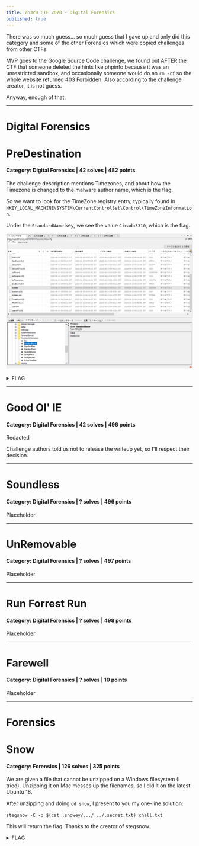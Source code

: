 ```yaml
---
title: Zh3r0 CTF 2020 - Digital Forensics
published: true
---
```


There was so much guess... so much guess that I gave up and only did this category and some of the other Forensics which were copied challenges from other CTFs.

MVP goes to the Google Source Code challenge, we found out AFTER the CTF that someone deleted the hints like phpinfo because it was an unrestricted sandbox, and occasionally someone would do an `rm -rf` so the whole website returned 403 Forbidden. Also according to the challenge creator, it is not guess.

Anyway, enough of that. 

---

# Digital Forensics

# PreDestination

#### Category: Digital Forensics | 42 solves | 482 points

The challenge description mentions Timezones, and about how the Timezone is changed to the malware author name, which is the flag.

So we want to look for the TimeZone registry entry, typically found in `HKEY_LOCAL_MACHINE\SYSTEM\CurrentControlSet\Control\TimeZoneInformation`. 

Under the `StandardName` key, we see the value `Cicada3310`, which is the flag.

![PreDestination-flag](../assets/zh3r0-ctf-2020/PreDestination-flag.png)

<details>
  <summary>FLAG</summary>
  
  zh3r0{Cicida3310}
</details>

---

# Good Ol' IE

#### Category: Digital Forensics | 42 solves | 496 points

Redacted

Challenge authors told us not to release the writeup yet, so I'll respect their decision.

---

# Soundless

#### Category: Digital Forensics | ? solves | 496 points

Placeholder

---

# UnRemovable

#### Category: Digital Forensics | ? solves | 497 points

Placeholder

---

# Run Forrest Run

#### Category: Digital Forensics | ? solves | 498 points

Placeholder

---

# Farewell

#### Category: Digital Forensics | ? solves | 10 points

Placeholder

---

# Forensics

# Snow

#### Category: Forensics | 126 solves | 325 points

We are given a file that cannot be unzipped on a Windows filesystem (I tried). Unzipping it on Mac messes up the filenames, so I did it on the latest Ubuntu 18.

After unzipping and doing `cd snow`, I present to you my one-line solution:

`stegsnow -C -p $(cat .snowey/.../.../.secret.txt) chall.txt`

This will return the flag. Thanks to the creator of stegsnow.

<details>
  <summary>FLAG</summary>
  
  zh3r0{i5_it_sn0w1ng?}
</details>

